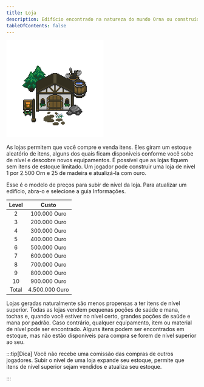 ```yaml
---
title: Loja
description: Edifício encontrado na natureza do mundo Orna ou construído na sua cidade de origem.
tableOfContents: false
---
```


![Loja](https://raw.githubusercontent.com/Orna-Brasil/Assets/main/Edificios/Shop.webp)

As lojas permitem que você compre e venda itens. Eles giram um estoque aleatório de itens, alguns dos quais ficam disponíveis conforme você sobe de nível e descobre novos equipamentos. É possível que as lojas fiquem sem itens de estoque limitado. Um jogador pode construir uma loja de nível 1 por 2.500 Orn e 25 de madeira e atualizá-la com ouro.

Esse é o modelo de preços para subir de nível da loja. Para atualizar um edifício, abra-o e selecione a guia Informações.

| Level | Custo |
|:-----:|:--------------:|
| 2     | 100.000 Ouro   |
| 3     | 200.000 Ouro   |
| 4     | 300.000 Ouro   |
| 5     | 400.000 Ouro   |
| 6     | 500.000 Ouro   |
| 7     | 600.000 Ouro   |
| 8     | 700.000 Ouro   |
| 9     | 800.000 Ouro   |
| 10    | 900.000 Ouro   |
| Total | 4.500.000 Ouro |

Lojas geradas naturalmente são menos propensas a ter itens de nível superior. Todas as lojas vendem pequenas poções de saúde e mana, tochas e, quando você estiver no nível certo, grandes poções de saúde e mana por padrão. Caso contrário, qualquer equipamento, item ou material de nível pode ser encontrado. Alguns itens podem ser encontrados em estoque, mas não estão disponíveis para compra se forem de nível superior ao seu.

:::tip[Dica]
Você não recebe uma comissão das compras de outros jogadores. Subir o nível de uma loja expande seu estoque, permite que itens de nível superior sejam vendidos e atualiza seu estoque.

:::